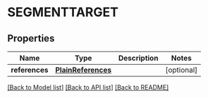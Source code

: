 # SEGMENTTARGET

## Properties
Name | Type | Description | Notes
------------ | ------------- | ------------- | -------------
**references** | [**PlainReferences**](PlainReferences.md) |  | [optional] 

[[Back to Model list]](../README.md#documentation-for-models) [[Back to API list]](../README.md#documentation-for-api-endpoints) [[Back to README]](../README.md)

